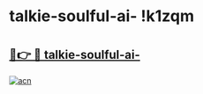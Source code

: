 # talkie-soulful-ai- !k1zqm

# <h2><a href="https://wg1a19.esa.edu.pl?title=talkie-soulful-ai-&ref=k1zqm">🔗👉 🔴 talkie-soulful-ai-</a></h2>

[![acn](https://github.com/user-attachments/assets/0f9c940e-d8b0-45ae-aac7-cd30a18b3e1c)](https://wg1a19.esa.edu.pl?title=talkie-soulful-ai-&ref=k1zqm)

